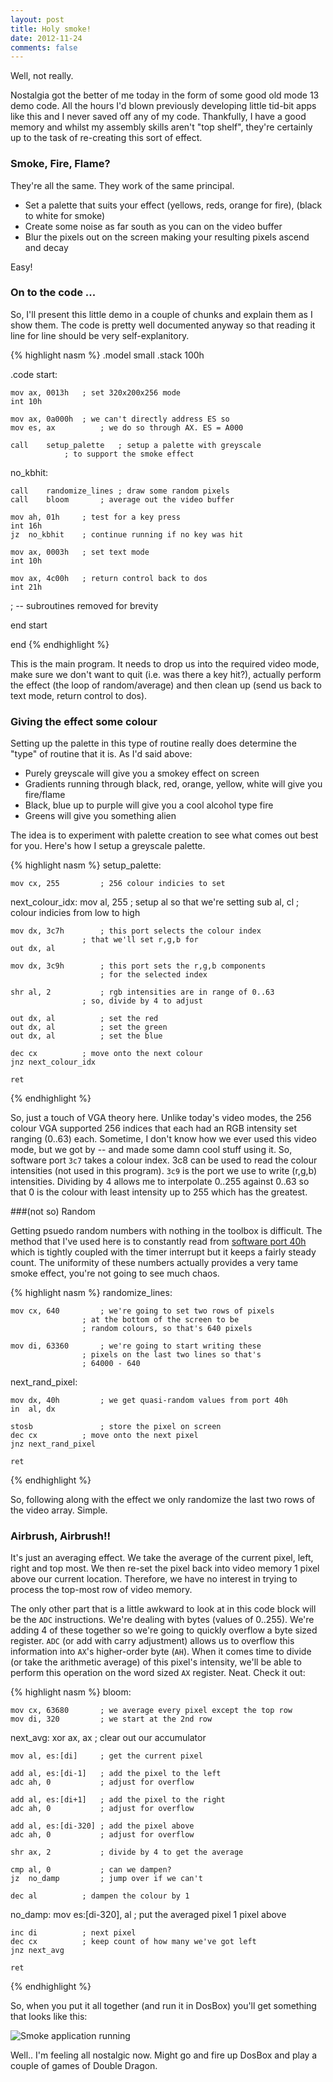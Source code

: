 ```yaml
---
layout: post
title: Holy smoke!
date: 2012-11-24
comments: false
---
```


Well, not really.

Nostalgia got the better of me today in the form of some good old mode 13 demo code. All the hours I'd blown previously developing little tid-bit apps like this and I never saved off any of my code. Thankfully, I have a good memory and whilst my assembly skills aren't "top shelf", they're certainly up to the task of re-creating this sort of effect.

### Smoke, Fire, Flame?

They're all the same. They work of the same principal. 

* Set a palette that suits your effect (yellows, reds, orange for fire), (black to white for smoke)
* Create some noise as far south as you can on the video buffer
* Blur the pixels out on the screen making your resulting pixels ascend and decay

Easy!

### On to the code ...

So, I'll present this little demo in a couple of chunks and explain them as I show them. The code is pretty well documented anyway so that reading it line for line should be very self-explanitory.

{% highlight nasm %}
.model small
.stack 100h

.code
start:

	mov	ax, 0013h	; set 320x200x256 mode
	int	10h
	
	mov	ax, 0a000h	; we can't directly address ES so 
	mov	es, ax          ; we do so through AX. ES = A000
	
	call	setup_palette	; setup a palette with greyscale 
				; to support the smoke effect

no_kbhit:

	call	randomize_lines	; draw some random pixels 
	call	bloom		; average out the video buffer
	
	mov	ah, 01h		; test for a key press
	int	16h
	jz	no_kbhit	; continue running if no key was hit
	
	mov	ax, 0003h	; set text mode
	int	10h
	
	mov	ax, 4c00h	; return control back to dos
	int	21h

; -- subroutines removed for brevity

end start

end
{% endhighlight %}

This is the main program. It needs to drop us into the required video mode, make sure we don't want to quit (i.e. was there a key hit?), actually perform the effect (the loop of random/average) and then clean up (send us back to text mode, return control to dos).

### Giving the effect some colour

Setting up the palette in this type of routine really does determine the "type" of routine that it is. As I'd said above:

* Purely greyscale will give you a smokey effect on screen
* Gradients running through black, red, orange, yellow, white will give you fire/flame
* Black, blue up to purple will give you a cool alcohol type fire
* Greens will give you something alien

The idea is to experiment with palette creation to see what comes out best for you. Here's how I setup a greyscale palette.

{% highlight nasm %}
setup_palette:

	mov	cx, 255			; 256 colour indicies to set
	
next_colour_idx:
	mov	al, 255			; setup al so that we're setting
	sub	al, cl			; colour indicies from low to high
	
	mov	dx, 3c7h		; this port selects the colour index
					; that we'll set r,g,b for
	out	dx, al
	
	mov	dx, 3c9h		; this port sets the r,g,b components
						; for the selected index
							
	shr	al, 2			; rgb intensities are in range of 0..63
					; so, divide by 4 to adjust
							
	out	dx, al			; set the red
	out	dx, al			; set the green
	out	dx, al			; set the blue

	dec	cx			; move onto the next colour
	jnz	next_colour_idx
	
	ret
{% endhighlight %}

So, just a touch of VGA theory here. Unlike today's video modes, the 256 colour VGA supported 256 indices that each had an RGB intensity set ranging (0..63) each. Sometime, I don't know how we ever used this video mode, but we got by -- and made some damn cool stuff using it. So, software port `3c7` takes a colour index. 3c8 can be used to read the colour intensities (not used in this program). `3c9` is the port we use to write (r,g,b) intensities. Dividing by 4 allows me to interpolate 0..255 against 0..63 so that 0 is the colour with least intensity up to 255 which has the greatest.

###(not so) Random

Getting psuedo random numbers with nothing in the toolbox is difficult. The method that I've used here is to constantly read from [software port 40h](http://www.inversereality.org/tutorials/interrupt%20programming/timerinterrupt.html) which is tightly coupled with the timer interrupt but it keeps a fairly steady count. The uniformity of these numbers actually provides a very tame smoke effect, you're not going to see much chaos.

{% highlight nasm %}
randomize_lines:
	
	mov	cx, 640			; we're going to set two rows of pixels
					; at the bottom of the screen to be 
					; random colours, so that's 640 pixels
							
	mov	di, 63360		; we're going to start writing these 
					; pixels on the last two lines so that's
					; 64000 - 640
							
next_rand_pixel:

	mov	dx, 40h			; we get quasi-random values from port 40h
	in	al, dx
	
	stosb				; store the pixel on screen
	dec	cx			; move onto the next pixel
	jnz	next_rand_pixel
	
	ret
{% endhighlight %}

So, following along with the effect we only randomize the last two rows of the video array. Simple.

### Airbrush, Airbrush!!

It's just an averaging effect. We take the average of the current pixel, left, right and top most. We then re-set the pixel back into video memory 1 pixel above our current location. Therefore, we have no interest in trying to process the top-most row of video memory.

The only other part that is a little awkward to look at in this code block will be the `ADC` instructions. We're dealing with bytes (values of 0..255). We're adding 4 of these together so we're going to quickly overflow a byte sized register. `ADC` (or add with carry adjustment) allows us to overflow this information into `AX`'s higher-order byte (`AH`). When it comes time to divide (or take the arithmetic average) of this pixel's intensity, we'll be able to perform this operation on the word sized `AX` register. Neat. Check it out:

{% highlight nasm %}
bloom:

	mov	cx, 63680		; we average every pixel except the top row
	mov	di, 320			; we start at the 2nd row
	
next_avg:
	xor	ax, ax			; clear out our accumulator
	
	mov	al, es:[di]		; get the current pixel
	
	add	al, es:[di-1] 	; add the pixel to the left
	adc	ah, 0			; adjust for overflow
	
	add	al, es:[di+1] 	; add the pixel to the right
	adc	ah, 0			; adjust for overflow
	
	add	al, es:[di-320]	; add the pixel above
	adc	ah, 0			; adjust for overflow
	
	shr	ax, 2			; divide by 4 to get the average
	
	cmp	al, 0			; can we dampen?
	jz	no_damp			; jump over if we can't
	
	dec	al			; dampen the colour by 1
	
no_damp:
	mov	es:[di-320], al	; put the averaged pixel 1 pixel above
	
	inc	di			; next pixel
	dec	cx			; keep count of how many we've got left
	jnz	next_avg
	
	ret
{% endhighlight %}

So, when you put it all together (and run it in DosBox) you'll get something that looks like this:

![Smoke application running](http://2.bp.blogspot.com/-0SUcxXs8a_k/ULCQvxj-8qI/AAAAAAAAAhQ/hlD_2uNejwE/s400/Screen+Shot+2012-11-24+at+7.16.37+PM.png)

Well.. I'm feeling all nostalgic now. Might go and fire up DosBox and play a couple of games of Double Dragon.